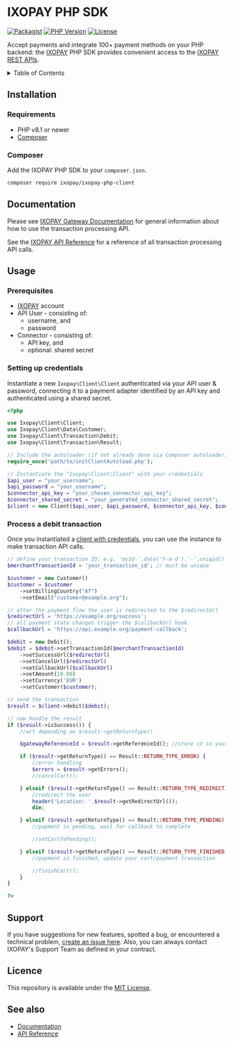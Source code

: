
# IXOPAY PHP SDK

<!-- shields -->
[![Packagist][packagist-shield]][packagist-url]
[![PHP Version][php-shield]][packagist-url]
[![License][license-shield]][license]

Accept payments and integrate 100+ payment methods on your PHP backend:
the [IXOPAY][ixopay] PHP SDK
provides convenient access to the [IXOPAY REST APIs][ixopay-docs-api].

<details>
  <summary>Table of Contents</summary>

<!-- TOC -->
- [IXOPAY PHP SDK](#ixopay-php-sdk)
  - [Installation](#installation)
    - [Requirements](#requirements)
    - [Composer](#composer)
  - [Documentation](#documentation)
  - [Usage](#usage)
    - [Prerequisites](#prerequisites)
    - [Setting up credentials](#setting-up-credentials)
    - [Process a debit transaction](#process-a-debit-transaction)
  - [Support](#support)
  - [Licence](#licence)
  - [See also](#see-also)
<!-- TOC -->

</details>

## Installation

### Requirements

- PHP v8.1 or newer
- [Composer][composer]

### Composer

Add the IXOPAY PHP SDK to your `composer.json`.

```bash
composer require ixopay/ixopay-php-client
```

## Documentation

Please see [IXOPAY Gateway Documentation][ixopay-docs-gateway] for general
information about how to use the transaction processing API.

See the [IXOPAY API Reference][ixopay-docs-api] for a reference of all
transaction processing API calls.

## Usage

### Prerequisites

- [IXOPAY][ixopay] account
- API User - consisting of:
  - username, and
  - password
- Connector - consisting of:
  - API key, and
  - optional: shared secret

### Setting up credentials

Instantiate a new `Ixopay\Client\Client` authenticated via your API user & password,
connecting it to a payment adapter identified by an API key and authenticated using a shared secret.

```php
<?php

use Ixopay\Client\Client;
use Ixopay\Client\Data\Customer;
use Ixopay\Client\Transaction\Debit;
use Ixopay\Client\Transaction\Result;

// Include the autoloader (if not already done via Composer autoloader)
require_once('path/to/initClientAutoload.php');

// Instantiate the "Ixopay\Client\Client" with your credentials
$api_user = "your_username";
$api_password = "your_username";
$connector_api_key = "your_chosen_connector_api_key";
$connector_shared_secret = "your_generated_connector_shared_secret";
$client = new Client($api_user, $api_password, $connector_api_key, $connector_shared_secret);
```

### Process a debit transaction

Once you instantiated a [client with credentials](#setting-up-credentials),
you can use the instance to make transaction API calls.

```php
// define your transaction ID: e.g. 'myId-'.date('Y-m-d').'-'.uniqid()
$merchantTransactionId = 'your_transaction_id'; // must be unique

$customer = new Customer()
$customer = $customer
    ->setBillingCountry("AT")
    ->setEmail("customer@example.org");

// after the payment flow the user is redirected to the $redirectUrl
$redirectUrl = 'https://example.org/success';
// all payment state changes trigger the $callbackUrl hook
$callbackUrl = 'https://api.example.org/payment-callback';

$debit = new Debit();
$debit = $debit->setTransactionId($merchantTransactionId)
    ->setSuccessUrl($redirectUrl)
    ->setCancelUrl($redirectUrl)
    ->setCallbackUrl($callbackUrl)
    ->setAmount(10.00)
    ->setCurrency('EUR')
    ->setCustomer($customer);

// send the transaction
$result = $client->debit($debit);

// now handle the result
if ($result->isSuccess()) {
    //act depending on $result->getReturnType()

    $gatewayReferenceId = $result->getReferenceId(); //store it in your database

    if ($result->getReturnType() == Result::RETURN_TYPE_ERROR) {
        //error handling
        $errors = $result->getErrors();
        //cancelCart();

    } elseif ($result->getReturnType() == Result::RETURN_TYPE_REDIRECT) {
        //redirect the user
        header('Location: '.$result->getRedirectUrl());
        die;

    } elseif ($result->getReturnType() == Result::RETURN_TYPE_PENDING) {
        //payment is pending, wait for callback to complete

        //setCartToPending();

    } elseif ($result->getReturnType() == Result::RETURN_TYPE_FINISHED) {
        //payment is finished, update your cart/payment transaction

        //finishCart();
    }
}

?>
```

## Support

If you have suggestions for new features, spotted a bug, or encountered a
technical problem, [create an issue here][repo-new-issue].
Also, you can always contact IXOPAY's Support Team as defined in your contract.

## Licence

This repository is available under the [MIT License][license].

## See also

- [Documentation][ixopay-docs-gateway]
- [API Reference][ixopay-docs-api]

<!-- references -->
[license]: LICENSE.md
[ixopay]: https://ixopay.com
[ixopay-docs-api]: https://documentation.ixopay.com/api/transaction/transaction-api
[ixopay-docs-gateway]: https://documentation.ixopay.com
[repo-new-issue]: https://github.com/ixopay/php-ixopay/issues/new/choose
[packagist-shield]: https://img.shields.io/packagist/v/ixopay/ixopay-php-client.svg
[packagist-url]: https://packagist.org/packages/ixopay/ixopay-php-client
[php-shield]: https://img.shields.io/packagist/php-v/ixopay/ixopay-php-client.svg
[license-shield]: https://img.shields.io/github/license/ixopay/php-ixopay.svg
[composer]: https://getcomposer.org
